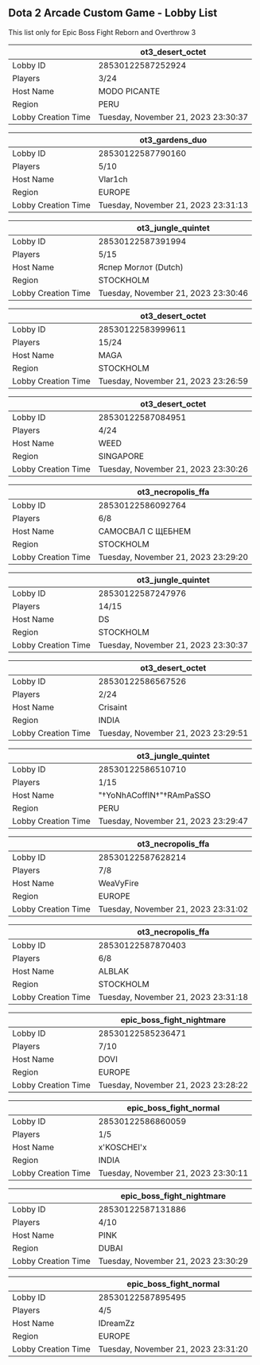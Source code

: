 ## Dota 2 Arcade Custom Game - Lobby List

This list only for Epic Boss Fight Reborn and Overthrow 3

|  | ot3_desert_octet |
| ------ | ------ |
| Lobby ID | 28530122587252924 |
| Players | 3/24 |
| Host Name | MODO PICANTE |
| Region | PERU |
| Lobby Creation Time | Tuesday, November 21, 2023 23:30:37 |


|  | ot3_gardens_duo |
| ------ | ------ |
| Lobby ID | 28530122587790160 |
| Players | 5/10 |
| Host Name | Vlar1ch |
| Region | EUROPE |
| Lobby Creation Time | Tuesday, November 21, 2023 23:31:13 |


|  | ot3_jungle_quintet |
| ------ | ------ |
| Lobby ID | 28530122587391994 |
| Players | 5/15 |
| Host Name | Яспер Моглот (Dutch) |
| Region | STOCKHOLM |
| Lobby Creation Time | Tuesday, November 21, 2023 23:30:46 |


|  | ot3_desert_octet |
| ------ | ------ |
| Lobby ID | 28530122583999611 |
| Players | 15/24 |
| Host Name | MAGA |
| Region | STOCKHOLM |
| Lobby Creation Time | Tuesday, November 21, 2023 23:26:59 |


|  | ot3_desert_octet |
| ------ | ------ |
| Lobby ID | 28530122587084951 |
| Players | 4/24 |
| Host Name | WEED |
| Region | SINGAPORE |
| Lobby Creation Time | Tuesday, November 21, 2023 23:30:26 |


|  | ot3_necropolis_ffa |
| ------ | ------ |
| Lobby ID | 28530122586092764 |
| Players | 6/8 |
| Host Name | САМОСВАЛ С ЩЕБНЕМ |
| Region | STOCKHOLM |
| Lobby Creation Time | Tuesday, November 21, 2023 23:29:20 |


|  | ot3_jungle_quintet |
| ------ | ------ |
| Lobby ID | 28530122587247976 |
| Players | 14/15 |
| Host Name | DS |
| Region | STOCKHOLM |
| Lobby Creation Time | Tuesday, November 21, 2023 23:30:37 |


|  | ot3_desert_octet |
| ------ | ------ |
| Lobby ID | 28530122586567526 |
| Players | 2/24 |
| Host Name | Crisaint |
| Region | INDIA |
| Lobby Creation Time | Tuesday, November 21, 2023 23:29:51 |


|  | ot3_jungle_quintet |
| ------ | ------ |
| Lobby ID | 28530122586510710 |
| Players | 1/15 |
| Host Name | "†YoNhACoffIN†"†RAmPaSSO |
| Region | PERU |
| Lobby Creation Time | Tuesday, November 21, 2023 23:29:47 |


|  | ot3_necropolis_ffa |
| ------ | ------ |
| Lobby ID | 28530122587628214 |
| Players | 7/8 |
| Host Name | WeaVyFire |
| Region | EUROPE |
| Lobby Creation Time | Tuesday, November 21, 2023 23:31:02 |


|  | ot3_necropolis_ffa |
| ------ | ------ |
| Lobby ID | 28530122587870403 |
| Players | 6/8 |
| Host Name | ALBLAK |
| Region | STOCKHOLM |
| Lobby Creation Time | Tuesday, November 21, 2023 23:31:18 |


|  | epic_boss_fight_nightmare |
| ------ | ------ |
| Lobby ID | 28530122585236471 |
| Players | 7/10 |
| Host Name | DOVI |
| Region | EUROPE |
| Lobby Creation Time | Tuesday, November 21, 2023 23:28:22 |


|  | epic_boss_fight_normal |
| ------ | ------ |
| Lobby ID | 28530122586860059 |
| Players | 1/5 |
| Host Name | x'KOSCHEI'x |
| Region | INDIA |
| Lobby Creation Time | Tuesday, November 21, 2023 23:30:11 |


|  | epic_boss_fight_nightmare |
| ------ | ------ |
| Lobby ID | 28530122587131886 |
| Players | 4/10 |
| Host Name | PINK |
| Region | DUBAI |
| Lobby Creation Time | Tuesday, November 21, 2023 23:30:29 |


|  | epic_boss_fight_normal |
| ------ | ------ |
| Lobby ID | 28530122587895495 |
| Players | 4/5 |
| Host Name | IDreamZz |
| Region | EUROPE |
| Lobby Creation Time | Tuesday, November 21, 2023 23:31:20 |


